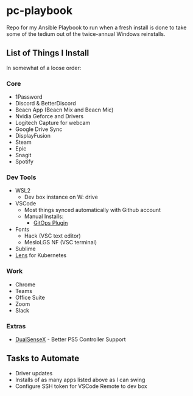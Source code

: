 # pc-playbook
Repo for my Ansible Playbook to run when a fresh install is done to take some of the tedium out of the twice-annual Windows reinstalls.

## List of Things I Install
In somewhat of a loose order:
### Core
- 1Password
- Discord & BetterDiscord
- Beacn App (Beacn Mix and Beacn Mic)
- Nvidia Geforce and Drivers
- Logitech Capture for webcam
- Google Drive Sync
- DisplayFusion
- Steam
- Epic
- Snagit
- Spotify

### Dev Tools
- WSL2
   - Dev box instance on W: drive
- VSCode
   - Most things synced automatically with Github account
   - Manual Installs:
      - [GitOps Plugin](https://github.com/weaveworks/vscode-gitops-tools/releases)
- Fonts
   - Hack (VSC text editor)
   - MesloLGS NF (VSC terminal)
- Sublime
- [Lens](https://k8slens.dev/) for Kubernetes

### Work
- Chrome
- Teams
- Office Suite
- Zoom
- Slack

### Extras
- [DualSenseX](https://github.com/Paliverse/DualSenseX) - Better PS5 Controller Support

## Tasks to Automate
- Driver updates
- Installs of as many apps listed above as I can swing
- Configure SSH token for VSCode Remote to dev box
